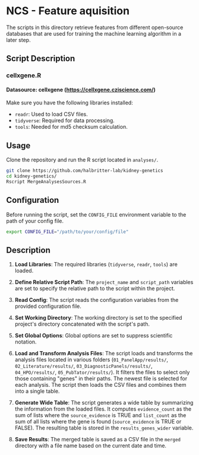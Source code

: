 # NCS - Feature aquisition

The scripts in this directory retrieve features from different open-source databases that are used for training the machine learning algorithm in a later step.


## Script Description
### cellxgene.R
#### Datasource: cellxgene (https://cellxgene.cziscience.com/)

Make sure you have the following libraries installed:

- `readr`: Used to load CSV files.
- `tidyverse`: Required for data processing.
- `tools`: Needed for md5 checksum calculation.


## Usage

Clone the repository and run the R script located in `analyses/`. 

```bash
git clone https://github.com/halbritter-lab/kidney-genetics
cd kidney-genetics/
Rscript MergeAnalysesSources.R
```

## Configuration

Before running the script, set the `CONFIG_FILE` environment variable to the path of your config file.

```bash
export CONFIG_FILE="/path/to/your/config/file"
```

## Description

1. **Load Libraries**: The required libraries (`tidyverse`, `readr`, `tools`) are loaded.

2. **Define Relative Script Path**: The `project_name` and `script_path` variables are set to specify the relative path to the script within the project.

3. **Read Config**: The script reads the configuration variables from the provided configuration file.

4. **Set Working Directory**: The working directory is set to the specified project's directory concatenated with the script's path.

5. **Set Global Options**: Global options are set to suppress scientific notation.

6. **Load and Transform Analysis Files**: The script loads and transforms the analysis files located in various folders (`01_PanelApp/results/`, `02_Literature/results/`, `03_DiagnosticPanels/results/`, `04_HPO/results/`, `05_PubTator/results/`). It filters the files to select only those containing "genes" in their paths. The newest file is selected for each analysis. The script then loads the CSV files and combines them into a single table.

7. **Generate Wide Table**: The script generates a wide table by summarizing the information from the loaded files. It computes `evidence_count` as the sum of lists where the `source_evidence` is TRUE and `list_count` as the sum of all lists where the gene is found (`source_evidence` is TRUE or FALSE). The resulting table is stored in the `results_genes_wider` variable.

8. **Save Results**: The merged table is saved as a CSV file in the `merged` directory with a file name based on the current date and time.
